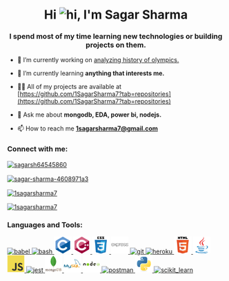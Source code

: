 

  <h1  align="center">Hi <img src="https://user-images.githubusercontent.com/1303154/88677602-1635ba80-d120-11ea-84d8-d263ba5fc3c0.gif"  width="28px"  alt="hi">, I'm Sagar Sharma</h1>
  
  
<h3  align="center">I spend most of my time learning new technologies or building projects on them.</h3>

  

- 🔭 I’m currently working on [analyzing history of olympics.](https://github.com/1SagarSharma7/History-Of-Olympics)

  

- 🌱 I’m currently learning **anything that interests me.**

  

- 👨‍💻 All of my projects are available at [https://github.com/1SagarSharma7?tab=repositories](https://github.com/1SagarSharma7?tab=repositories)

  

- 💬 Ask me about **mongodb, EDA, power bi, nodejs.**

  

- 📫 How to reach me **1sagarsharma7@gmail.com**

  

<h3  align="left">Connect with me:</h3>

<p  align="left">

<a  href="https://twitter.com/sagarsh64545860"  target="blank"><img  align="center"  src="https://raw.githubusercontent.com/rahuldkjain/github-profile-readme-generator/master/src/images/icons/Social/twitter.svg"  alt="sagarsh64545860"  height="30"  width="40"  /></a>

<a  href="https://linkedin.com/in/sagar-sharma-4608971a3"  target="blank"><img  align="center"  src="https://raw.githubusercontent.com/rahuldkjain/github-profile-readme-generator/master/src/images/icons/Social/linked-in-alt.svg"  alt="sagar-sharma-4608971a3"  height="30"  width="40"  /></a>

<a  href="https://instagram.com/1sagarsharma7"  target="blank"><img  align="center"  src="https://raw.githubusercontent.com/rahuldkjain/github-profile-readme-generator/master/src/images/icons/Social/instagram.svg"  alt="1sagarsharma7"  height="30"  width="40"  /></a>

<a  href="https://github.com/1SagarSharma7"  target="blank"><img  align="center"  src="https://raw.githubusercontent.com/rahuldkjain/github-profile-readme-generator/master/src/images/icons/Social/github.svg"  alt="1sagarsharma7"  height="30"  width="40"  /></a>


</p>

  

<h3  align="left">Languages and Tools:</h3>

<p  align="left">  <a  href="https://babeljs.io/"  target="_blank">  <img  src="https://www.vectorlogo.zone/logos/babeljs/babeljs-icon.svg"  alt="babel"  width="40"  height="40"/>  </a>  <a  href="https://www.gnu.org/software/bash/"  target="_blank">  <img  src="https://www.vectorlogo.zone/logos/gnu_bash/gnu_bash-icon.svg"  alt="bash"  width="40"  height="40"/>  </a>  <a  href="https://www.cprogramming.com/"  target="_blank">  <img  src="https://raw.githubusercontent.com/devicons/devicon/master/icons/c/c-original.svg"  alt="c"  width="40"  height="40"/>  </a>  <a  href="https://www.w3schools.com/cpp/"  target="_blank">  <img  src="https://raw.githubusercontent.com/devicons/devicon/master/icons/cplusplus/cplusplus-original.svg"  alt="cplusplus"  width="40"  height="40"/>  </a>  <a  href="https://www.w3schools.com/css/"  target="_blank">  <img  src="https://raw.githubusercontent.com/devicons/devicon/master/icons/css3/css3-original-wordmark.svg"  alt="css3"  width="40"  height="40"/>  </a>  <a  href="https://expressjs.com"  target="_blank">  <img  src="https://raw.githubusercontent.com/devicons/devicon/master/icons/express/express-original-wordmark.svg"  alt="express"  width="40"  height="40"/>  </a>  <a  href="https://git-scm.com/"  target="_blank">  <img  src="https://www.vectorlogo.zone/logos/git-scm/git-scm-icon.svg"  alt="git"  width="40"  height="40"/>  </a>  <a  href="https://heroku.com"  target="_blank">  <img  src="https://www.vectorlogo.zone/logos/heroku/heroku-icon.svg"  alt="heroku"  width="40"  height="40"/>  </a>  <a  href="https://www.w3.org/html/"  target="_blank">  <img  src="https://raw.githubusercontent.com/devicons/devicon/master/icons/html5/html5-original-wordmark.svg"  alt="html5"  width="40"  height="40"/>  </a>  <a  href="https://www.java.com"  target="_blank">  <img  src="https://raw.githubusercontent.com/devicons/devicon/master/icons/java/java-original.svg"  alt="java"  width="40"  height="40"/>  </a>  <a  href="https://developer.mozilla.org/en-US/docs/Web/JavaScript"  target="_blank">  <img  src="https://raw.githubusercontent.com/devicons/devicon/master/icons/javascript/javascript-original.svg"  alt="javascript"  width="40"  height="40"/>  </a>  <a  href="https://jestjs.io"  target="_blank">  <img  src="https://www.vectorlogo.zone/logos/jestjsio/jestjsio-icon.svg"  alt="jest"  width="40"  height="40"/>  </a>  <a  href="https://www.mongodb.com/"  target="_blank">  <img  src="https://raw.githubusercontent.com/devicons/devicon/master/icons/mongodb/mongodb-original-wordmark.svg"  alt="mongodb"  width="40"  height="40"/>  </a>  <a  href="https://www.mysql.com/"  target="_blank">  <img  src="https://raw.githubusercontent.com/devicons/devicon/master/icons/mysql/mysql-original-wordmark.svg"  alt="mysql"  width="40"  height="40"/>  </a>  <a  href="https://nodejs.org"  target="_blank">  <img  src="https://raw.githubusercontent.com/devicons/devicon/master/icons/nodejs/nodejs-original-wordmark.svg"  alt="nodejs"  width="40"  height="40"/>  </a>  <a  href="https://postman.com"  target="_blank">  <img  src="https://www.vectorlogo.zone/logos/getpostman/getpostman-icon.svg"  alt="postman"  width="40"  height="40"/>  </a>  <a  href="https://www.python.org"  target="_blank">  <img  src="https://raw.githubusercontent.com/devicons/devicon/master/icons/python/python-original.svg"  alt="python"  width="40"  height="40"/>  </a>  <a  href="https://scikit-learn.org/"  target="_blank">  <img  src="https://upload.wikimedia.org/wikipedia/commons/0/05/Scikit_learn_logo_small.svg"  alt="scikit_learn"  width="40"  height="40"/>  </a>  </p>